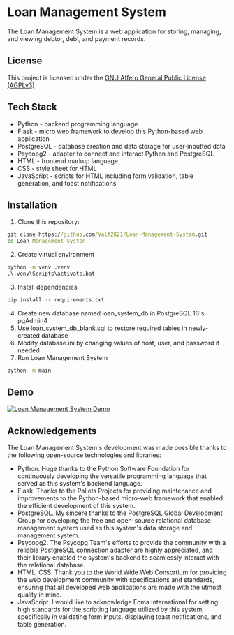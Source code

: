# Loan Management System
The Loan Management System is a web application for storing, managing, and viewing debtor, debt, and payment records.

## License
This project is licensed under the [GNU Affero General Public License (AGPLv3)](LICENSE)

## Tech Stack
- Python - backend programming language
- Flask - micro web framework to develop this Python-based web application
- PostgreSQL - database creation and data storage for user-inputted data
- Psycopg2 - adapter to connect and interact Python and PostgreSQL
- HTML - frontend markup language 
- CSS - style sheet for HTML
- JavaScript - scripts for HTML including form validation, table generation, and toast notifications

## Installation
1. Clone this repository:
```cmd
git clone https://github.com/Valf2K21/Loan-Management-System.git
cd Loan-Management-Systen
```
2. Create virtual environment
```cmd
python -m venv .venv
.\.venv\Scripts\activate.bat
```
3. Install dependencies
```cmd
pip install -r requirements.txt
```
4. Create new database named loan_system_db in PostgreSQL 16's pgAdmin4
5. Use loan_system_db_blank.sql to restore required tables in newly-created database
6. Modify database.ini by changing values of host, user, and password if needed
7. Run Loan Management System
```cmd
python -m main
```

## Demo
[![Loan Management System Demo](https://img.youtube.com/vi/sq35NIFcqVk/0.jpg)](https://www.youtube.com/watch?v=sq35NIFcqVk)

## Acknowledgements
The Loan Management System's development was made possible thanks to the following open-source technologies and libraries:
- Python. Huge thanks to the Python Software Foundation for continuously developing the versatile programming language that served as this system's backend language.
- Flask. Thanks to the Pallets Projects for providing maintenance and improvements to the Python-based micro-web framework that enabled the efficient development of this system.
- PostgreSQL. My sincere thanks to the PostgreSQL Global Development Group for developing the free and open-source relational database management system used as this system's data storage and management system.
- Psycopg2. The Psycopg Team's efforts to provide the community with a reliable PostgreSQL connection adapter are highly appreciated, and their library enabled the system's backend to seamlessly interact with the relational database.
- HTML, CSS. Thank you to the World Wide Web Consortium for providing the web development community with specifications and standards, ensuring that all developed web applications are made with the utmost quality in mind.
- JavaScript. I would like to acknowledge Ecma International for setting high standards for the scripting language utilized by this system, specifically in validating form inputs, displaying toast notifications, and table generation.